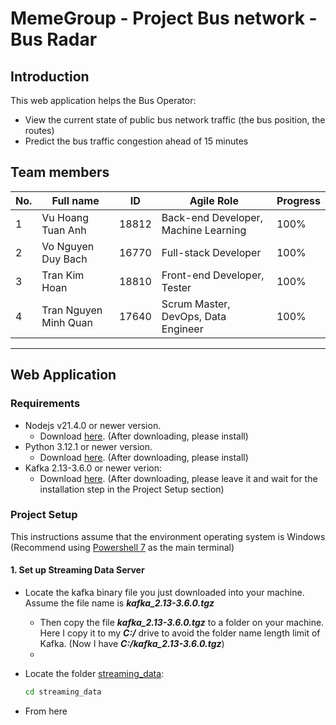 # MemeGroup - Project Bus network - Bus Radar

## Introduction
This web application helps the Bus Operator:
- View the current state of public bus network traffic (the bus position, the routes)
- Predict the bus traffic congestion ahead of 15 minutes

## Team members
| No. | Full name             | ID    | Agile Role                           | Progress |
|-----|-----------------------|-------|--------------------------------------|----------|
| 1   | Vu Hoang Tuan Anh     | 18812 | Back-end Developer, Machine Learning | 100%     |
| 2   | Vo Nguyen Duy Bach    | 16770 | Full-stack Developer                 | 100%     |
| 3   | Tran Kim Hoan         | 18810 | Front-end Developer, Tester          | 100%     |
| 4   | Tran Nguyen Minh Quan | 17640 | Scrum Master, DevOps, Data Engineer  | 100%     |

---
## Web Application
### Requirements
- Nodejs v21.4.0 or newer version. 
    - Download [here](https://nodejs.org/en). (After downloading, please install)
- Python 3.12.1 or newer version. 
    - Download [here](https://www.python.org/downloads/). (After downloading, please install)
- Kafka 2.13-3.6.0 or newer verion:
    - Download [here](https://kafka.apache.org/downloads). (After downloading, please leave it and wait for the installation step in the Project Setup section)


### Project Setup
This instructions assume that the environment operating system is Windows (Recommend using [Powershell 7](https://github.com/PowerShell/PowerShell) as the main terminal)
#### 1. Set up Streaming Data Server
- Locate the kafka binary file you just downloaded into your machine. Assume the file name is ___kafka_2.13-3.6.0.tgz___
    - Then copy the file ___kafka_2.13-3.6.0.tgz___ to a folder on your machine. Here I copy it to my ___C:/___ drive to avoid the folder name length limit of Kafka. (Now I have ___C:/kafka_2.13-3.6.0.tgz___) 
    - 

- Locate the folder [streaming_data](streaming_data/):
    ```bash
    cd streaming_data
    ```
- From here 